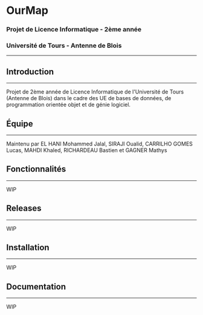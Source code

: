 # OurMap


### Projet de Licence Informatique - 2ème année
### Université de Tours - Antenne de Blois

-----------------------------------------

## Introduction

---------------

Projet de 2ème année de Licence Informatique de l'Université de Tours (Antenne de Blois) dans le cadre des UE de bases de données, de programmation orientée objet et de génie logiciel.

## Équipe

---------

Maintenu par EL HANI Mohammed Jalal, SIRAJI Oualid, CARRILHO GOMES Lucas, MAHDI Khaled, RICHARDEAU Bastien et GAGNER Mathys


## Fonctionnalités

---

WIP

## Releases

---

WIP

## Installation

---

WIP

## Documentation

---

WIP
